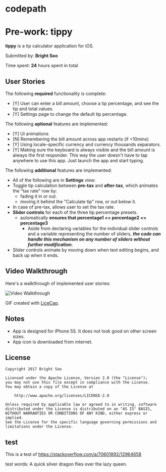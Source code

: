 # codepath
# Pre-work: tippy

**tippy** is a tip calculator application for iOS.

Submitted by: **Bright Soo**

Time spent: **24** hours spent in total

## User Stories

The following **required** functionality is complete:

* [Y] User can enter a bill amount, choose a tip percentage, and see the tip and total values.
* [Y] Settings page to change the default tip percentage.

The following **optional** features are implemented:
* [Y] UI animations
* [N] Remembering the bill amount across app restarts (if <10mins)
* [Y] Using locale-specific currency and currency thousands separators.
* [Y] Making sure the keyboard is always visible and the bill amount is always the first responder. This way the user doesn't have to tap anywhere to use this app. Just launch the app and start typing.

The following **additional** features are implemented:
- All of the following are in **Settings** view:
 - Toggle tip calculation between **pre-tax** and **after-tax**, which animates the "tax rate" row by:
    - fading it in or out.
    - moving it behind the "Calculate tip" row, or out below it.
 - In case of pre-tax, allows user to set the tax rate.
 - **Slider controls** for each of the three tip percentage presets.
   - automatically **ensures that percentage1 <= percentage2 <= percentage3**
     - Aside from declaring variables for the individual slider controls and a variable representing the number of sliders, **_the code can handle this mechanism on any number of sliders without further modification._**
 - Slider controls animate by moving down when text editing begins, and back up when it ends.

## Video Walkthrough 

Here's a walkthrough of implemented user stories:

<img src='http://i.imgur.com/xlWcx8O.gif' title='Video Walkthrough' width='' alt='Video Walkthrough' />

GIF created with [LiceCap](http://www.cockos.com/licecap/).

## Notes

- App is designed for iPhone 5S.  It does not look good on other screen sizes.
- App icon is downloaded from internet.

## License

    Copyright 2017 Bright Soo

    Licensed under the Apache License, Version 2.0 (the "License");
    you may not use this file except in compliance with the License.
    You may obtain a copy of the License at

        http://www.apache.org/licenses/LICENSE-2.0

    Unless required by applicable law or agreed to in writing, software
    distributed under the License is distributed on an "AS IS" BASIS,
    WITHOUT WARRANTIES OR CONDITIONS OF ANY KIND, either express or implied.
    See the License for the specific language governing permissions and
    limitations under the License.

## test
This is a test of https://stackoverflow.com/a/70601892/12964658

test words: A quick silver dragon flies over the lazy queen.
